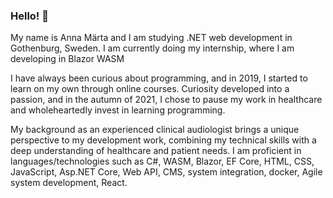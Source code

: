 ### Hello! 👋

My name is Anna Märta and I am studying .NET web development in Gothenburg, Sweden. I am currently doing my internship, where I am developing in Blazor WASM

I have always been curious about programming, and in 2019, I started to learn on my own through online courses. Curiosity developed into a passion, and in the autumn of 2021, I chose to pause my work in healthcare and wholeheartedly invest in learning programming.

My background as an experienced clinical audiologist brings a unique perspective to my development work, combining my technical skills with a deep understanding of healthcare and patient needs. I am proficient in languages/technologies such as C#, WASM, Blazor, EF Core, HTML, CSS, JavaScript, Asp.NET Core, Web API, CMS, system integration, docker, Agile system development, React.


<!--
**Martason/Martason** is a ✨ _special_ ✨ repository because its `README.md` (this file) appears on your GitHub profile.

Here are some ideas to get you started:


-->
